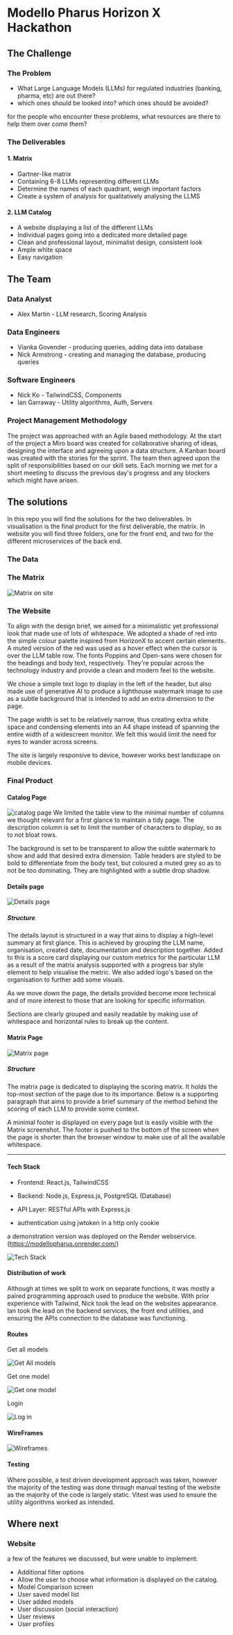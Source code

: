 # Modello Pharus Horizon X Hackathon

## The Challenge

### The Problem

- What Large Language Models (LLMs) for regulated industries (banking, pharma, etc) are out there?
- which ones should be looked into? which ones should be avoided?

for the people who encounter these problems, what resources are there to help them over come them?

### The Deliverables

#### 1. Matrix

- Gartner-like matrix
- Containing 6-8 LLMs representing different LLMs
- Determine the names of each quadrant, weigh important factors
- Create a system of analysis for qualitatively analysing the LLMS

#### 2. LLM Catalog

- A website displaying a list of the different LLMs
- Individual pages going into a dedicated more detailed page
- Clean and professional layout, minimalist design, consistent look
- Ample white space
- Easy navigation

## The Team

### Data Analyst

- Alex Martin - LLM research, Scoring Analysis

### Data Engineers

- Vianka Govender - producing queries, adding data into database
- Nick Armstrong - creating and managing the database, producing queries

### Software Engineers

- Nick Ko - TailwindCSS, Components
- Ian Garraway - Utility algorithms, Auth, Servers

### Project Management Methodology

The project was approached with an Agile based methodology. At the start of the project a Miro board was created for collaborative sharing of ideas, designing the interface and agreeing upon a data structure. A Kanban board was created with the stories for the sprint. The team then agreed upon the split of responsibilities based on our skill sets. Each morning we met for a short meeting to discuss the previous day's progress and any blockers which might have arisen.

## The solutions

In this repo you will find the solutions for the two deliverables.
In visualisation is the final product for the first deliverable, the matrix.
In website you will find three folders, one for the front end, and two for the different microservices of the back end.

### The Data

### The Matrix

![Matrix on site](images/matrix.png)

### The Website

To align with the design brief, we aimed for a minimalistic yet professional look that made use of lots of whitespace. We adopted a shade of red into the simple colour palette inspired from HorizonX to accent certain elements. A muted version of the red was used as a hover effect when the cursor is over the LLM table row. The fonts Poppins and Open-sans were chosen for the headings and body text, respectively. They're popular across the technology industry and provide a clean and modern feel to the website.

We chose a simple text logo to display in the left of the header, but also made use of generative AI to produce a lighthouse watermark image to use as a subtle background that is intended to add an extra dimension to the page.

The page width is set to be relatively narrow, thus creating extra white space and condensing elements into an A4 shape instead of spanning the entire width of a widescreen monitor. We felt this would limit the need for eyes to wander across screens.

The site is largely responsive to device, however works best landscape on mobile devices.

### Final Product

#### Catalog Page
![catalog page](images/website.png)
We limited the table view to the minimal number of columns we thought relevant for a first glance to maintain a tidy page. The description column is set to limit the number of characters to display, so as to not bloat rows.

The background is set to be transparent to allow the subtle watermark to show and add that desired extra dimension. Table headers are styled to be bold to differentiate from the body text, but coloured a muted grey so as to not be too dominating. They are highlighted with a subtle drop shadow.

#### Details page
![Details page](images/website2.png)
##### Structure
The details layout is structured in a way that aims to display a high-level summary at first glance. This is achieved by grouping the LLM name, organisation, created date, documentation and description together. Added to this is a score card displaying our custom metrics for the particular LLM as a result of the matrix analysis supported with a progress bar style element to help visualise the metric. We also added logo's based on the organisation to further add some visuals.

As we move down the page, the details provided become more technical and of more interest to those that are looking for specific information.

Sections are clearly grouped and easily readable by making use of whitespace and horizontal rules to break up the content.

#### Matrix Page
![Matrix page](images/matrix-page.JPG)

##### Structure
The matrix page is dedicated to displaying the scoring matrix. It holds the top-most section of the page due to its importance. Below is a supporting paragraph that aims to provide a brief summary of the method behind the scoring of each LLM to provide some context.

A minimal footer is displayed on every page but is easily visible with the Matrix screenshot. The footer is pushed to the bottom of the screen when the page is shorter than the browser window to make use of all the available whitespace.

---

#### Tech Stack

- Frontend: React.js, TailwindCSS
- Backend: Node.js, Express.js, PostgreSQL (Database)
- API Layer: RESTful APIs with Express.js

- authentication using jwtoken in a http only cookie
  
a demonstration version was deployed on the Render webservice. (https://modellopharus.onrender.com/)

![Tech Stack](images/techstack.png)

#### Distribution of work

Although at times we split to work on separate functions, it was mostly a paired programming approach used to produce the website. With prior experience with Tailwind, Nick took the lead on the websites appearance.  Ian took the lead on the backend services, the front end utilities, and ensuring the APIs connection to the database was functioning.

#### Routes

Get all models

![Get All models](images/getRoute.png)

Get one model

![Get one model](images/getOneRoute.png)

Login

![Log in](images/loginRoute.png)

#### WireFrames

![Wireframes](images/wireframes.png)

#### Testing

Where possible, a test driven development approach was taken, however the majority of the testing was done through manual testing of the website as the majority of the code is largely static. Vitest was used to ensure the utility algorithms worked as intended.

## Where next

### Website

a few of the features we discussed, but were unable to implement:

- Additional filter options
- Allow the user to choose what information is displayed on the catalog.
- Model Comparison screen
- User saved model list
- User added models
- User discussion (social interaction)
- User reviews
- User profiles
